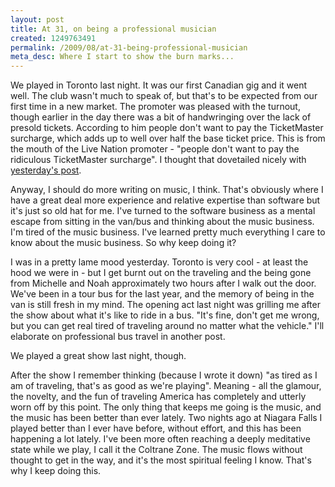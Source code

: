 ```yaml
--- 
layout: post
title: At 31, on being a professional musician
created: 1249763491
permalink: /2009/08/at-31-being-professional-musician
meta_desc: Where I start to show the burn marks...
---
```

We played in Toronto last night.  It was our first Canadian gig and it went well.  The club wasn't much to speak of, but that's to be expected from our first time in a new market.  The promoter was pleased with the turnout, though earlier in the day there was a bit of handwringing over the lack of presold tickets.  According to him people don't want to pay the TicketMaster surcharge, which adds up to well over half the base ticket price.  This is from the mouth of the Live Nation promoter - "people don't want to pay the ridiculous TicketMaster surcharge".  I thought that dovetailed nicely with <a href="http://ignoredByDinosaurs.com/2009/08/the-concert-biz/">yesterday's post</a>.

Anyway, I should do more writing on music, I think.  That's obviously where I have a great deal more experience and relative expertise than software but it's just so old hat for me.  I've turned to the software business as a mental escape from sitting in the van/bus and thinking about the music business.  I'm tired of the music business.  I've learned pretty much everything I care to know about the music business.  So why keep doing it?

I was in a pretty lame mood yesterday.  Toronto is very cool - at least the hood we were in - but I get burnt out on the traveling and the being gone from Michelle and Noah approximately two hours after I walk out the door.  We've been in a tour bus for the last year, and the memory of being in the van is still fresh in my mind.  The opening act last night was grilling me after the show about what it's like to ride in a bus.  "It's fine, don't get me wrong, but you can get real tired of traveling around no matter what the vehicle."  I'll elaborate on professional bus travel in another post.

We played a great show last night, though.

After the show I remember thinking (because I wrote it down) "as tired as I am of traveling, that's as good as we're playing".  Meaning - all the glamour, the novelty, and the fun of traveling America has completely and utterly worn off by this point.  The only thing that keeps me going is the music, and the music has been better than ever lately.  Two nights ago at Niagara Falls I played better than I ever have before, without effort, and this has been happening a lot lately.  I've been more often reaching a deeply meditative state while we play, I call it the Coltrane Zone.  The music flows without thought to get in the way, and it's the most spiritual feeling I know.  That's why I keep doing this.  
